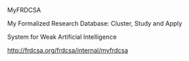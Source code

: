MyFRDCSA

My Formalized Research Database: Cluster, Study and Apply

System for Weak Artificial Intelligence

http://frdcsa.org/frdcsa/internal/myfrdcsa
